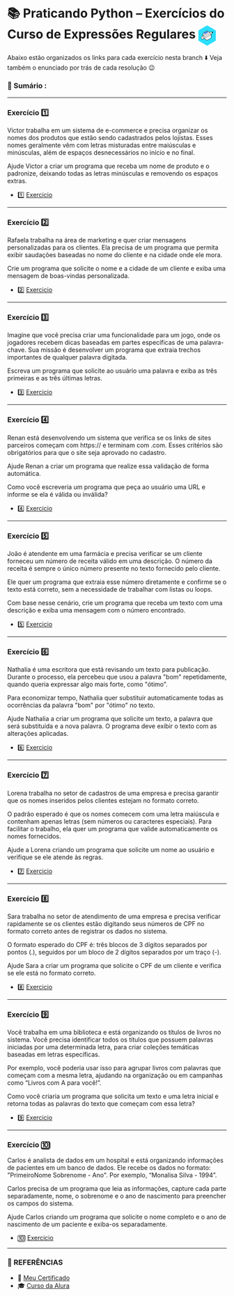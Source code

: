 # 📚 Praticando Python – Exercícios do Curso de Expressões Regulares  <img src="https://github.com/RgoSL/Curso-Python-Alura/blob/main/Logo%20do%20Curso.png" alt="Praticando Python Logo" align = "center" width=40px /><br>

Abaixo estão organizados os links para cada exercício nesta branch ⬇️ Veja também o enunciado por trás de cada resolução 😉


<!-- ÍNDICE DOS EXERCÍCIOS ⬇️ -->
### 📇 Sumário :
<hr>

### Exercício 1️⃣ 
Victor trabalha em um sistema de e-commerce e precisa organizar os nomes dos produtos que estão sendo cadastrados pelos lojistas. Esses nomes geralmente vêm com letras misturadas entre maiúsculas e minúsculas, além de espaços desnecessários no início e no final.

Ajude Victor a criar um programa que receba um nome de produto e o padronize, deixando todas as letras minúsculas e removendo os espaços extras.
- 1️⃣ [Exercicio](https://github.com/RgoSL/Curso-Python-Alura/blob/Regex/nomesProdutos.py) <!-- ⬅️ LINK PARA OS RESPECTIVOS EXERCÍCIOS -->
<hr>

 ### Exercício 2️⃣
Rafaela trabalha na área de marketing e quer criar mensagens personalizadas para os clientes. Ela precisa de um programa que permita exibir saudações baseadas no nome do cliente e na cidade onde ele mora.

Crie um programa que solicite o nome e a cidade de um cliente e exiba uma mensagem de boas-vindas personalizada.
- 2️⃣ [Exercicio](https://github.com/RgoSL/Curso-Python-Alura/blob/Regex/formatarMsg.py) <!-- ⬅️ LINK PARA OS RESPECTIVOS EXERCÍCIOS -->
<hr>

### Exercício 3️⃣
Imagine que você precisa criar uma funcionalidade para um jogo, onde os jogadores recebem dicas baseadas em partes específicas de uma palavra-chave. Sua missão é desenvolver um programa que extraia trechos importantes de qualquer palavra digitada.

Escreva um programa que solicite ao usuário uma palavra e exiba as três primeiras e as três últimas letras.
- 3️⃣ [Exercicio](https://github.com/RgoSL/Curso-Python-Alura/blob/Regex/decifrarPalavra.py) <!-- ⬅️ LINK PARA OS RESPECTIVOS EXERCÍCIOS -->
<hr>

 ### Exercício 4️⃣
Renan está desenvolvendo um sistema que verifica se os links de sites parceiros começam com https:// e terminam com .com. Esses critérios são obrigatórios para que o site seja aprovado no cadastro. 

Ajude Renan a criar um programa que realize essa validação de forma automática.

Como você escreveria um programa que peça ao usuário uma URL e informe se ela é válida ou inválida?
- 4️⃣ [Exercicio](https://github.com/RgoSL/Curso-Python-Alura/blob/Regex/validarURL.py) <!-- ⬅️ LINK PARA OS RESPECTIVOS EXERCÍCIOS -->
<hr>

 ### Exercício 5️⃣
João é atendente em uma farmácia e precisa verificar se um cliente forneceu um número de receita válido em uma descrição. O número da receita é sempre o único número presente no texto fornecido pelo cliente. 

Ele quer um programa que extraia esse número diretamente e confirme se o texto está correto, sem a necessidade de trabalhar com listas ou loops.

Com base nesse cenário, crie um programa que receba um texto com uma descrição e exiba uma mensagem com o número encontrado.
- 5️⃣ [Exercicio](https://github.com/RgoSL/Curso-Python-Alura/blob/Regex/encontrarNum.py) <!-- ⬅️ LINK PARA OS RESPECTIVOS EXERCÍCIOS -->
<hr>

### Exercício 6️⃣
Nathalia é uma escritora que está revisando um texto para publicação. Durante o processo, ela percebeu que usou a palavra "bom" repetidamente, quando queria expressar algo mais forte, como "ótimo".

Para economizar tempo, Nathalia quer substituir automaticamente todas as ocorrências da palavra "bom" por "ótimo" no texto.

Ajude Nathalia a criar um programa que solicite um texto, a palavra que será substituída e a nova palavra. O programa deve exibir o texto com as alterações aplicadas.
- 6️⃣ [Exercicio](https://github.com/RgoSL/Curso-Python-Alura/blob/Regex/revisarTexto.py) <!-- ⬅️ LINK PARA OS RESPECTIVOS EXERCÍCIOS -->
<hr>

### Exercício 7️⃣
Lorena trabalha no setor de cadastros de uma empresa e precisa garantir que os nomes inseridos pelos clientes estejam no formato correto. 

O padrão esperado é que os nomes comecem com uma letra maiúscula e contenham apenas letras (sem números ou caracteres especiais). Para facilitar o trabalho, ela quer um programa que valide automaticamente os nomes fornecidos.

Ajude a Lorena criando um programa que solicite um nome ao usuário e verifique se ele atende às regras.
- 7️⃣ [Exercicio](https://github.com/RgoSL/Curso-Python-Alura/blob/Regex/validarNomes.py) <!-- ⬅️ LINK PARA OS RESPECTIVOS EXERCÍCIOS -->
<hr>

### Exercício 8️⃣ 
Sara trabalha no setor de atendimento de uma empresa e precisa verificar rapidamente se os clientes estão digitando seus números de CPF no formato correto antes de registrar os dados no sistema.

O formato esperado do CPF é: três blocos de 3 dígitos separados por pontos (.), seguidos por um bloco de 2 dígitos separados por um traço (-).

Ajude Sara a criar um programa que solicite o CPF de um cliente e verifica se ele está no formato correto.
- 8️⃣ [Exercicio](https://github.com/RgoSL/Curso-Python-Alura/blob/Regex/formatarCPF.py) <!-- ⬅️ LINK PARA OS RESPECTIVOS EXERCÍCIOS -->
<hr>

### Exercício 9️⃣
Você trabalha em uma biblioteca e está organizando os títulos de livros no sistema. Você precisa identificar todos os títulos que possuem palavras iniciadas por uma determinada letra, para criar coleções temáticas baseadas em letras específicas.

Por exemplo, você poderia usar isso para agrupar livros com palavras que começam com a mesma letra, ajudando na organização ou em campanhas como “Livros com A para você!”.

Como você criaria um programa que solicita um texto e uma letra inicial e retorna todas as palavras do texto que começam com essa letra?
- 9️⃣ [Exercicio](https://github.com/RgoSL/Curso-Python-Alura/blob/Regex/palavrasEspecificas.py) <!-- ⬅️ LINK PARA OS RESPECTIVOS EXERCÍCIOS -->
<hr>

### Exercício 🔟 
Carlos é analista de dados em um hospital e está organizando informações de pacientes em um banco de dados. Ele recebe os dados no formato: "PrimeiroNome Sobrenome - Ano". Por exemplo, “Monalisa Silva - 1994”.

Carlos precisa de um programa que leia as informações, capture cada parte separadamente, nome, o sobrenome e o ano de nascimento para preencher os campos do sistema.

Ajude Carlos criando um programa que solicite o nome completo e o ano de nascimento de um paciente e exiba-os separadamente.
- 🔟 [Exercicio](https://github.com/RgoSL/Curso-Python-Alura/blob/Regex/agruparPacientes.py) <!-- ⬅️ LINK PARA OS RESPECTIVOS EXERCÍCIOS -->
<hr>

<!-- SESSÃO DE REFERÊNCIAS ⬇️ -->

### 📘 REFERÊNCIAS

- 📃 [Meu Certificado](https://github.com/RgoSL/Curso-Python-Alura/blob/Regex/Certificado%20Curso%20Praticando%20Python%20Regex%20-%20Alura.pdf)  
- 🎓 [Curso da Alura](https://www.alura.com.br/formacao-praticando-python)
  
